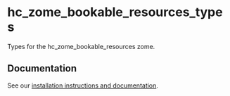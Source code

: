 # hc_zome_bookable_resources_types

Types for the hc_zome_bookable_resources zome.

## Documentation

See our [installation instructions and documentation](https://holochain-open-dev.github.io/resource).
